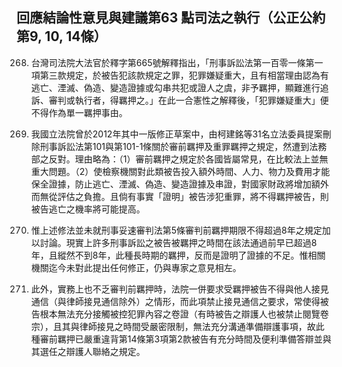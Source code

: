 ## 回應結論性意見與建議第63 點司法之執行（公正公約第9, 10, 14條）

<ol start="268">
  <li><p>台灣司法院大法官於釋字第665號解釋指出，「刑事訴訟法第一百零一條第一項第三款規定，於被告犯該款規定之罪，犯罪嫌疑重大，且有相當理由認為有逃亡、湮滅、偽造、變造證據或勾串共犯或證人之虞，非予羈押，顯難進行追訴、審判或執行者，得羈押之。」在此一合憲性之解釋後，「犯罪嫌疑重大」便不得作為單一羈押事由。</p></li>

  <li><p>我國立法院曾於2012年其中一版修正草案中，由柯建銘等31名立法委員提案刪除刑事訴訟法第101與第101-1條關於審前羈押及重罪羈押之規定，然遭到法務部之反對。理由略為：（1）審前羈押之規定於各國皆屬常見，在比較法上並無重大問題。（2）使檢察機關對此類被告投入額外時間、人力、物力及費用才能保全證據，防止逃亡、湮滅、偽造、變造證據及串證，對國家財政將增加額外而無從評估之負擔。且倘有事實「證明」被告涉犯重罪，將不得羈押被告，則被告逃亡之機率將可能提高。</p></li>

  <li><p>惟上述修法並未就刑事妥速審判法第5條審判前羈押期限不得超過8年之規定加以討論。現實上許多刑事訴訟之被告被羈押之時間在該法通過前早已超過8年，且縱然不到8年，此種長時期的羈押，反而是證明了證據的不足。惟相關機關迄今未對此提出任何修正，仍與專家之意見相左。</p></li>

  <li><p>此外，實務上也不乏審判前羈押時，法院一併要求受羈押被告不得與他人接見通信（與律師接見通信除外）之情形，而此項禁止接見通信之要求，常使得被告根本無法充分接觸被控犯罪內容之卷證（有時被告之辯護人也被禁止閱覽卷宗），且其與律師接見之時間受嚴密限制，無法充分溝通準備辯護事項，故此種審前羈押已嚴重違背第14條第3項第2款被告有充分時間及便利準備答辯並與其選任之辯護人聯絡之規定。</p></li>
</ol>
